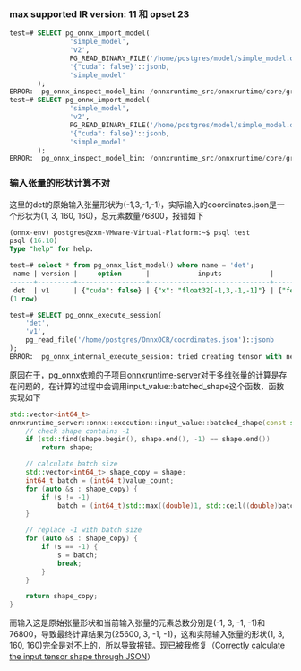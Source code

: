 ### max supported IR version: 11 和 opset 23
```sql
test=# SELECT pg_onnx_import_model(
               'simple_model',
               'v2', 
               PG_READ_BINARY_FILE('/home/postgres/model/simple_model.onnx')::bytea,
               '{"cuda": false}'::jsonb, 
               'simple_model'
       );
ERROR:  pg_onnx_inspect_model_bin: /onnxruntime_src/onnxruntime/core/graph/model.cc:181 onnxruntime::Model::Model(onnx::ModelProto&&, const onnxruntime::PathString&, const onnxruntime::IOnnxRuntimeOpSchemaRegistryList*, const onnxruntime::logging::Logger&, const onnxruntime::ModelOptions&) Unsupported model IR version: 12, max supported IR version: 11
test=# SELECT pg_onnx_import_model(
               'simple_model',
               'v2', 
               PG_READ_BINARY_FILE('/home/postgres/model/simple_model.onnx')::bytea,
               '{"cuda": false}'::jsonb, 
               'simple_model'
       );
ERROR:  pg_onnx_inspect_model_bin: /onnxruntime_src/onnxruntime/core/graph/model_load_utils.h:46 void onnxruntime::model_load_utils::ValidateOpsetForDomain(const std::unordered_map<std::__cxx11::basic_string<char>, int>&, const onnxruntime::logging::Logger&, bool, const std::string&, int) ONNX Runtime only *guarantees* support for models stamped with official released onnx opset versions. Opset 24 is under development and support for this is limited. The operator schemas and or other functionality may change before next ONNX release and in this case ONNX Runtime will not guarantee backward compatibility. Current official support for domain ai.onnx is till opset 23.
```
### 输入张量的形状计算不对
这里的det的原始输入张量形状为(-1,3,-1,-1)，实际输入的coordinates.json是一个形状为(1, 3, 160, 160)，总元素数量76800，报错如下
```sql
(onnx-env) postgres@zxm-VMware-Virtual-Platform:~$ psql test
psql (16.10)
Type "help" for help.

test=# select * from pg_onnx_list_model() where name = 'det';
 name | version |     option      |            inputs            |                 outputs                 | description |          created_at           | lo_oid 
------+---------+-----------------+------------------------------+-----------------------------------------+-------------+-------------------------------+--------
 det  | v1      | {"cuda": false} | {"x": "float32[-1,3,-1,-1]"} | {"fetch_name_0": "float32[-1,1,-1,-1]"} | det         | 2025-10-22 17:59:12.502754+08 |  33180
(1 row)

test=# SELECT pg_onnx_execute_session(
    'det', 
    'v1', 
    pg_read_file('/home/postgres/OnnxOCR/coordinates.json')::jsonb
);
ERROR:  pg_onnx_internal_execute_session: tried creating tensor with negative value in shape
```
原因在于，pg_onnx依赖的子项目[onnxruntime-server](https://github.com/kibae/onnxruntime-server)对于多维张量的计算是存在问题的，在计算的过程中会调用input_value::batched_shape这个函数，函数实现如下
```c++
std::vector<int64_t>
onnxruntime_server::onnx::execution::input_value::batched_shape(const std::vector<int64_t> &shape, size_t value_count) {
	// check shape contains -1
	if (std::find(shape.begin(), shape.end(), -1) == shape.end())
		return shape;

	// calculate batch size
	std::vector<int64_t> shape_copy = shape;
	int64_t batch = (int64_t)value_count;
	for (auto &s : shape_copy) {
		if (s != -1)
			batch = (int64_t)std::max((double)1, std::ceil((double)batch / (double)s));
	}

	// replace -1 with batch size
	for (auto &s : shape_copy) {
		if (s == -1) {
			s = batch;
			break;
		}
	}

	return shape_copy;
}
```
而输入这是原始张量形状和当前输入张量的元素总数分别是(-1, 3, -1, -1)和76800，导致最终计算结果为(25600, 3, -1, -1)，这和实际输入张量的形状(1, 3, 160, 160)完全是对不上的，所以导致报错。现已被我修复（[Correctly calculate the input tensor shape through JSON](https://github.com/kibae/onnxruntime-server/pull/104)）